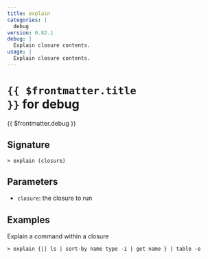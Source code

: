 ```yaml
---
title: explain
categories: |
  debug
version: 0.82.1
debug: |
  Explain closure contents.
usage: |
  Explain closure contents.
---
```


# <code>{{ $frontmatter.title }}</code> for debug

<div class='command-title'>{{ $frontmatter.debug }}</div>

## Signature

```> explain (closure)```

## Parameters

 -  `closure`: the closure to run

## Examples

Explain a command within a closure
```shell
> explain {|| ls | sort-by name type -i | get name } | table -e

```
